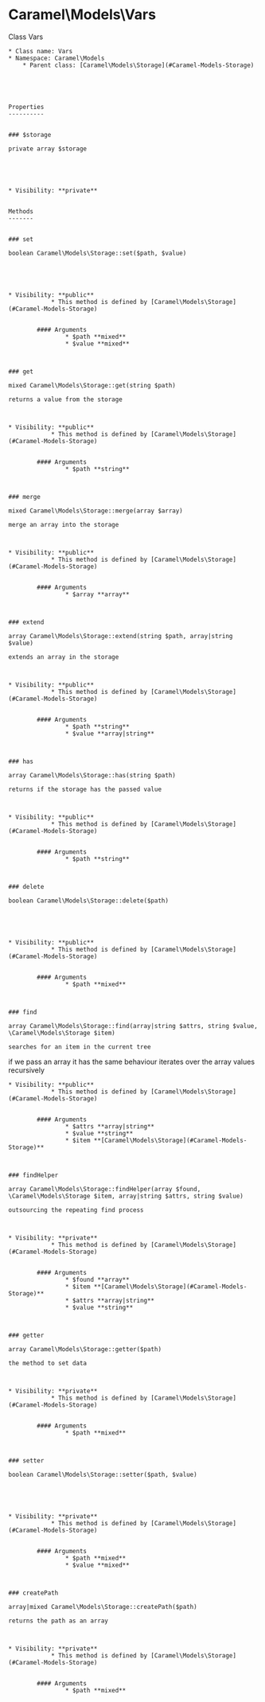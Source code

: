 Caramel\Models\Vars
===============

Class Vars




    * Class name: Vars
    * Namespace: Caramel\Models
        * Parent class: [Caramel\Models\Storage](#Caramel-Models-Storage)
            




    Properties
    ----------


    ### $storage

    private array $storage

    



    * Visibility: **private**
            

    Methods
    -------


    ### set

    boolean Caramel\Models\Storage::set($path, $value)

    



    * Visibility: **public**
                * This method is defined by [Caramel\Models\Storage](#Caramel-Models-Storage)
    

            #### Arguments
                    * $path **mixed**
                    * $value **mixed**
        
    

    ### get

    mixed Caramel\Models\Storage::get(string $path)

    returns a value from the storage



    * Visibility: **public**
                * This method is defined by [Caramel\Models\Storage](#Caramel-Models-Storage)
    

            #### Arguments
                    * $path **string**
        
    

    ### merge

    mixed Caramel\Models\Storage::merge(array $array)

    merge an array into the storage



    * Visibility: **public**
                * This method is defined by [Caramel\Models\Storage](#Caramel-Models-Storage)
    

            #### Arguments
                    * $array **array**
        
    

    ### extend

    array Caramel\Models\Storage::extend(string $path, array|string $value)

    extends an array in the storage



    * Visibility: **public**
                * This method is defined by [Caramel\Models\Storage](#Caramel-Models-Storage)
    

            #### Arguments
                    * $path **string**
                    * $value **array|string**
        
    

    ### has

    array Caramel\Models\Storage::has(string $path)

    returns if the storage has the passed value



    * Visibility: **public**
                * This method is defined by [Caramel\Models\Storage](#Caramel-Models-Storage)
    

            #### Arguments
                    * $path **string**
        
    

    ### delete

    boolean Caramel\Models\Storage::delete($path)

    



    * Visibility: **public**
                * This method is defined by [Caramel\Models\Storage](#Caramel-Models-Storage)
    

            #### Arguments
                    * $path **mixed**
        
    

    ### find

    array Caramel\Models\Storage::find(array|string $attrs, string $value, \Caramel\Models\Storage $item)

    searches for an item in the current tree
if we pass an array it has the same behaviour
iterates over the array values recursively



    * Visibility: **public**
                * This method is defined by [Caramel\Models\Storage](#Caramel-Models-Storage)
    

            #### Arguments
                    * $attrs **array|string**
                    * $value **string**
                    * $item **[Caramel\Models\Storage](#Caramel-Models-Storage)**
        
    

    ### findHelper

    array Caramel\Models\Storage::findHelper(array $found, \Caramel\Models\Storage $item, array|string $attrs, string $value)

    outsourcing the repeating find process



    * Visibility: **private**
                * This method is defined by [Caramel\Models\Storage](#Caramel-Models-Storage)
    

            #### Arguments
                    * $found **array**
                    * $item **[Caramel\Models\Storage](#Caramel-Models-Storage)**
                    * $attrs **array|string**
                    * $value **string**
        
    

    ### getter

    array Caramel\Models\Storage::getter($path)

    the method to set data



    * Visibility: **private**
                * This method is defined by [Caramel\Models\Storage](#Caramel-Models-Storage)
    

            #### Arguments
                    * $path **mixed**
        
    

    ### setter

    boolean Caramel\Models\Storage::setter($path, $value)

    



    * Visibility: **private**
                * This method is defined by [Caramel\Models\Storage](#Caramel-Models-Storage)
    

            #### Arguments
                    * $path **mixed**
                    * $value **mixed**
        
    

    ### createPath

    array|mixed Caramel\Models\Storage::createPath($path)

    returns the path as an array



    * Visibility: **private**
                * This method is defined by [Caramel\Models\Storage](#Caramel-Models-Storage)
    

            #### Arguments
                    * $path **mixed**
        
    
